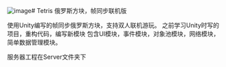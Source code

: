![image](https://github.com/YiXuanBao/Tetris/assets/50281118/ddecae61-0627-4e9a-bf65-d227cc1d859a)# Tetris
俄罗斯方块，帧同步联机版

使用Unity编写的帧同步俄罗斯方块，支持双人联机游玩。
之前学习Unity时写的项目，重构代码，编写新模块
包含UI模块，事件模块，对象池模块，网络模块，简单数据管理模块。

服务器工程在Server文件夹下
